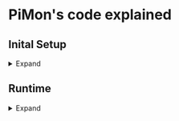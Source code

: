 # PiMon's code explained

## Inital Setup
<details> <summary> Expand </summary> 

### Hardware
* Arduino
  * A low level microcontroller that works closely with hardware (Uno, Mega, Due). These devices are highly limited memory, single thread, and slow. Written in Arduino C.
* Raspberry Pi
  * A high level microcomputer. Has moderate memory, multiple threads, and fast. Written in Python.
* A client
  * This is any device connected to the website (phone, laptop, Pi). Uses a browser to access, view, and run the website. Written in JavaScript, CSS, HTML.

### File structure
Arduino
* Primary code is in: ArduinoCode/Sensor_Input/Sensor_Input.ino
* Libraries found in: ArduinoCode/Sensor_Input/Src/


Raspberry Pi
* Primary Code is in: app.py
* Launched in separate thread: arduinoPoller.py


Client
* Webpage HTML: templates/root.html **and** templates/index.html
* Webpage CSS: static/
* Webpage JavaScript: static/JavaScript/


### Code implementation
#### Arduino
Due to the Arduino having limited capability, its code must be written with the intent of being used with PiMon. Its code must follow a similar structure to that found in Sensor_Input.py. The Pi will send the command "get sensors\n" to the Arduino, and it must catch this command with serialEvent() _(this is a reserved function name for this purpose)_. Then the Arduino must interpret and respond with whatever data it wishes. This data will be used by PiMon.

#### Pi
Why an access point?
This allows the Pi to easily, freely, and securely serve the website. It also means it is always available and not dependant on the network in the area.

What is ReDis?
It offers a way to share data between processes by storing it in a dictionary (as seen between the arduinoPoller.py and app.py). It also offers a Publish/Subscribe service between processes (as seen with the serialManager process). **Warning**: this does require initial set up on the Pi.

What is Waitress and Flask?
Flask is what sets up the server's replies. It tells what commands to look for and what to respond with when the client requests.
Waitress is what sets up the server actually interprets the incoming messages. It is what makes the website accessible.

What the heck is going on in the HTML?
Flask offers a precompiler called Jinja2. This allows the server to manipulate the HTML before sending it to the client. 

</details>

## Runtime
<details> <summary> Expand </summary>

</details>